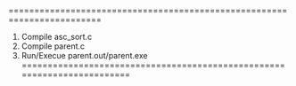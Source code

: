 ========================================================================
1) Compile asc_sort.c
2) Compile parent.c
3) Run/Execue parent.out/parent.exe
========================================================================